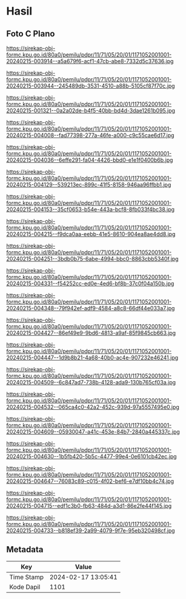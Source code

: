 # Hasil

## Foto C Plano

https://sirekap-obj-formc.kpu.go.id/80a0/pemilu/pdpr/11/71/05/20/01/1171052001001-20240215-003914--a5a679f6-acf1-47cb-abe8-7332d5c37636.jpg

https://sirekap-obj-formc.kpu.go.id/80a0/pemilu/pdpr/11/71/05/20/01/1171052001001-20240215-003944--245489db-3531-4510-a88b-5105cf87f70c.jpg

https://sirekap-obj-formc.kpu.go.id/80a0/pemilu/pdpr/11/71/05/20/01/1171052001001-20240215-001321--0a2a02de-b4f5-40bb-bd4d-3dae1261b095.jpg

https://sirekap-obj-formc.kpu.go.id/80a0/pemilu/pdpr/11/71/05/20/01/1171052001001-20240215-004008--fad77398-277a-46fe-a000-c9c55cae6d17.jpg

https://sirekap-obj-formc.kpu.go.id/80a0/pemilu/pdpr/11/71/05/20/01/1171052001001-20240215-004036--6effe291-fa04-4426-bbd0-e1e1f0400b6b.jpg

https://sirekap-obj-formc.kpu.go.id/80a0/pemilu/pdpr/11/71/05/20/01/1171052001001-20240215-004129--539213ec-899c-41f5-8158-946aa96ffbb1.jpg

https://sirekap-obj-formc.kpu.go.id/80a0/pemilu/pdpr/11/71/05/20/01/1171052001001-20240215-004153--35cf0653-b54e-443a-bcf8-8fb033f4bc38.jpg

https://sirekap-obj-formc.kpu.go.id/80a0/pemilu/pdpr/11/71/05/20/01/1171052001001-20240215-004215--f9dca0aa-eebb-41e5-8610-904ea8ae4dd8.jpg

https://sirekap-obj-formc.kpu.go.id/80a0/pemilu/pdpr/11/71/05/20/01/1171052001001-20240215-004251--3bdb0b75-6abe-4994-bbc0-8863cbb5340f.jpg

https://sirekap-obj-formc.kpu.go.id/80a0/pemilu/pdpr/11/71/05/20/01/1171052001001-20240215-004331--f54252cc-ed0e-4ed6-bf8b-37c0f04a150b.jpg

https://sirekap-obj-formc.kpu.go.id/80a0/pemilu/pdpr/11/71/05/20/01/1171052001001-20240215-004348--79f942ef-adf9-4584-a8c8-66df44e033a7.jpg

https://sirekap-obj-formc.kpu.go.id/80a0/pemilu/pdpr/11/71/05/20/01/1171052001001-20240215-004427--86ef49e9-9bd6-4813-a9af-85f9845cb663.jpg

https://sirekap-obj-formc.kpu.go.id/80a0/pemilu/pdpr/11/71/05/20/01/1171052001001-20240215-004447--1d9b8b21-4a68-40b0-ac4e-907232e46241.jpg

https://sirekap-obj-formc.kpu.go.id/80a0/pemilu/pdpr/11/71/05/20/01/1171052001001-20240215-004509--6c847ad7-738b-4128-ada9-130b765cf03a.jpg

https://sirekap-obj-formc.kpu.go.id/80a0/pemilu/pdpr/11/71/05/20/01/1171052001001-20240215-004532--065ca4c0-42a2-452c-939d-97a5557495e0.jpg

https://sirekap-obj-formc.kpu.go.id/80a0/pemilu/pdpr/11/71/05/20/01/1171052001001-20240215-004609--05930047-a41c-453e-84b7-2840a445337c.jpg

https://sirekap-obj-formc.kpu.go.id/80a0/pemilu/pdpr/11/71/05/20/01/1171052001001-20240215-004630--1b5fb420-5b5c-4477-99e4-0e6101cb42ec.jpg

https://sirekap-obj-formc.kpu.go.id/80a0/pemilu/pdpr/11/71/05/20/01/1171052001001-20240215-004647--76083c89-c015-4f02-bef6-e7df10bb4c74.jpg

https://sirekap-obj-formc.kpu.go.id/80a0/pemilu/pdpr/11/71/05/20/01/1171052001001-20240215-004715--edf1c3b0-fb63-484d-a3d1-86e2fe44f145.jpg

https://sirekap-obj-formc.kpu.go.id/80a0/pemilu/pdpr/11/71/05/20/01/1171052001001-20240215-004733--b818ef39-2a99-4079-9f7e-95eb320498cf.jpg


## Metadata

| Key        | Value               |
| ---------- | ------------------- |
| Time Stamp | 2024-02-17 13:05:41 |
| Kode Dapil | 1101                |




